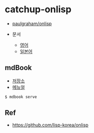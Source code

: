 # catchup-onlisp

- [paulgraham/onlisp](https://paulgraham.com/onlisp.html)

- 문서
  - [영어](https://paulgraham.com/onlisptext.html)
  - [일본어](https://www.asahi-net.or.jp/~kc7k-nd/onlispjhtml/)

## mdBook

- [저장소](https://github.com/rust-lang/mdBook)
- [메뉴얼](https://rust-lang.github.io/mdBook/)

``` zsh
$ mdbook serve
```

## Ref

- <https://github.com/lisp-korea/onlisp>